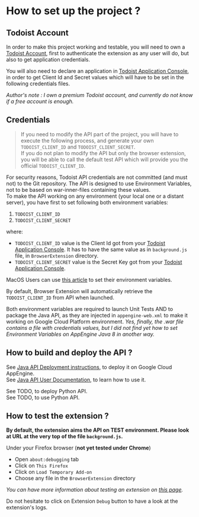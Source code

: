 # How to set up the project ?

## Todoist Account

In order to make this project working and testable, you will need to own a [Todoist Account](https://todoist.com), first to authenticate the extension as any user will do, but also to get application credentials.  

You will also need to declare an application in [Todoist Application Console](https://developer.todoist.com/appconsole.html), in order to get Client Id and Secret values which will have to be set in the following credentials files.  

*Author's note : I own a premium Todoist account, and currently do not know if a free account is enough.*  

## Credentials

> If you need to modify the API part of the project, you will have to execute the following process, and generate your own `TODOIST_CLIENT_ID` and `TODOIST_CLIENT_SECRET`.  
> If you do not plan to modify the API but only the browser extension, you will be able to call the default test API which will provide you the official `TODOIST_CLIENT_ID`.    

For security reasons, Todoist API credentials are not committed (and must not) to the Git repository. The API is designed to use Environment Variables, not to be based on war-inner-files containing these values.    
To make the API working on any environment (your local one or a distant server), you have first to set following both environment variables:
1. `TODOIST_CLIENT_ID`
2. `TODOIST_CLIENT_SECRET`     

where:
- `TODOIST_CLIENT_ID` value is the Client Id got from your [Todoist Application Console](https://developer.todoist.com/appconsole.html). It has to have the same value as in `background.js` file, in `BrowserExtension` directory.
- `TODOIST_CLIENT_SECRET` value is the Secret Key got from your [Todoist Application Console](https://developer.todoist.com/appconsole.html).

MacOS Users can use [this article](https://medium.com/@mamk2118/setting-up-environment-variables-in-macos-mojave-and-mac-os-catalina-27ea1bb032f3) to set their environment variables.

By default, Browser Extension will automatically retrieve the `TODOIST_CLIENT_ID` from API when launched.

Both environment variables are required to launch Unit Tests AND to package the Java API, as they are injected in `appengine-web.xml` to make it working on Google Cloud Platform environment. *Yes, finally, the .war file contains a file with credentials values, but I did not find yet how to set Environment Variables on AppEngine Java 8 in another way.*          

## How to build and deploy the API ?

See [Java API Deployment instructions](API_DEPLOYMENT.md), to deploy it on Google Cloud AppEngine.  
See [Java API User Documentation](API_USER_DOCUMENTATION.md), to learn how to use it.  

See TODO, to deploy Python API.  
See TODO, to use Python API.   

## How to test the extension ?

**By default, the extension aims the API on TEST environment. Please look at URL at the very top of the file `background.js`.**

Under your Firefox browser (**not yet tested under Chrome**) 
- Open `about:debugging` tab 
- Click on `This Firefox`
- Click on `Load Temporary Add-on`
- Choose any file in the `BrowserExtension` directory

*You can have more information about testing an extension on [this page](https://developer.mozilla.org/en-US/docs/Mozilla/Add-ons/WebExtensions/Your_first_WebExtension).*  

Do not hesitate to click on Extension `Debug` button to have a look at the extension's logs.    
